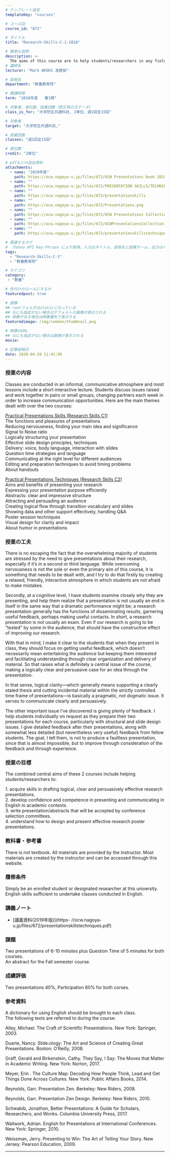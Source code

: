 ```yaml
---
# テンプレート指定
templateKey: "courses"

# コースID
course_id: "672"

# タイトル
title: "Research-Skills-C-1-2018"

# 簡単な説明
description: >-
  The aims of this course are to help students/researchers in any field to: 1. acquire skills in creating logical, clear and persuasively effective academic presentations 2. develop confidence and compe ....
# 講師名
lecturer: "Mark WEEKS 准教授"

# 部局名
department: "教養教育院"

# 開講時限
term: "2018年度	春1期"

# 対象者、単位数、授業回数（修正用の元データ）
class_is_for: "大学院生共通科目, 2単位、週1回全15回"

# 対象者
target: "大学院生共通科目,"

# 授業回数
classes: "週1回全15回"

# 単位数
credit: "2単位"

# pdfなどの追加資料
attachments:
  - name: "2019年版" 
    path: https://ocw.nagoya-u.jp/files/672/OCW Presentations book 2019.pdf
  - name: "" 
    path: https://ocw.nagoya-u.jp/files/672/PRESENTATION SKILLS/TECHNIQUES Research Skills C1 & C2 Combined Course Materials
  - name: "" 
    path: https://ocw.nagoya-u.jp/files/672/presentationskills
  - name: "" 
    path: https://ocw.nagoya-u.jp/files/672/Presentations.png
  - name: "" 
    path: https://ocw.nagoya-u.jp/files/672/OCW Presentations Collection 4-17.pdf
  - name: "" 
    path: https://ocw.nagoya-u.jp/files/672/OCWPresentationsCollection.pdf
  - name: "" 
    path: https://ocw.nagoya-u.jp/files/672/presentationskillstechniques.pdf

# 関連するタグ
# （Yahoo API Key-Phrase により取得。入力はタイトル、部局名と授業ホーム、出力はキーフレーズ（tags））
tags:
  - "Research-Skills-C-1"
  - "教養教育院"

# カテゴリ
category:
 - "教養"

# 色付けのロールにするか
featuredpost: true

# 画像
## rootフォルダはstaticになっている
## なにも指定がない場合はデフォルトの画像が表示される
## 映像がある場合は映像優先で表示する
featuredimage: /img/common/thumbnail.png

# 映像のURL
## なにも指定がない場合は画像が表示される
movie: 

# 記事投稿日
date: 2020-04-29 11:42:58
---
```


### 授業の内容
Classes are conducted in an informal, communicative atmosphere and most lessons include a short interactive lecture. Students discuss issues raised and work together in pairs or small groups, changing partners each week in order to increase communication opportunities. Here are the main themes dealt with over the two courses:

 <u>Practical Presentations Skills (Research Skills C1)</U><br>
 The functions and pleasures of presentations <br>
 Reducing nervousness, finding your main idea and significance<br>
 Signal to Noise ratio<br>
 Logically structuring your presentation<br>
 Effective slide design principles, techniques <br>
 Delivery: voice, body language, interaction with slides <br>
 Question time strategies and language<br>
 Communicating at the right level for different audiences<br>
 Editing and preparation techniques to avoid timing problems<br>
 About handouts<br>

 <u>Practical Presentations Techniques (Research Skills C2)</u><br>
 Aims and benefits of presenting your research<br>
 Expressing your presentation purpose efficiently<br>
 Abstracts: clear and impressive structure <br>
 Attracting and persuading an audience<br>
 Creating logical flow through transition vocabulary and slides<br>
 Showing data and other support effectively, handling Q&A<br>
 Poster session techniques<br>
 Visual design for clarity and impact<br>
 About humor in presentations<br>



### 授業の工夫
<p>There is no escaping the fact that the overwhelming majority of students are stressed by the need to give presentations about their research, especially if it’s in a second or third language. While overcoming nervousness is not the sole or even the primary aim of this course, it is something that needs to be dealt with, and I try to do that firstly by creating a relaxed, friendly, interactive atmosphere in which students are not afraid to make mistakes.</p>
<p>Secondly, at a cognitive level, I have students examine closely why they are presenting, and help them realize that a presentation is not usually an end in itself in the same way that a dramatic performance might be; a research presentation generally has the functions of disseminating results, garnering useful feedback, perhaps making useful contacts. In short, a research presentation is not usually an exam. Even if our research is going to be “tested” by some in the audience, that should have the constructive effect of improving our research. </p>
<p>With that in mind, I make it clear to the students that when they present in class, they should focus on getting useful feedback, which doesn’t necessarily mean entertaining the audience but keeping them interested and facilitating understanding through clear organization and delivery of material. So that raises what is definitely a central issue of the course, making a logically clear and persuasive case for an idea through the presentation.</p>
<p>In that sense, logical clarity—which generally means supporting a clearly stated thesis and cutting incidental material within the strictly controlled time frame of presentations—is basically a pragmatic, not dogmatic issue. It serves to communicate clearly and persuasively.</p>
<p>The other important issue I’ve discovered is giving plenty of feedback. I help students individually on request as they prepare their two presentations for each course, particularly with structural and slide design issues. I give detailed feedback after their presentations, along with somewhat less detailed (but nevertheless very useful) feedback from fellow students. The goal, I tell them, is not to produce a faultless presentation, since that is almost impossible, but to improve through consideration of the feedback and through experience.</p>







### 授業の目標 
<p>The combined central aims of these 2 courses include helping students/researchers to:</p>
1. acquire skills in drafting logical, clear and persuasively effective research presentations.<br>
2. develop confidence and competence in presenting and communicating in English in academic contexts.<br>
3. write presentation/abstracts that will be accepted by conference selection committees.<br>
4. understand how to design and present effective research poster presentations.<br>

### 教科書・参考書
There is not textbook. All materials are provided by the instructor. Most materials are created by the instructor and can be accessed through this website.

### 履修条件 
Simply be an enrolled student or designated researcher at this university.
English skills sufficient to undertake classes conducted in English.








### 講義ノート

-  [講義資料(2019年版)](https- //ocw.nagoya-u.jp/files/672/presentationskillstechniques.pdf) 







### 課題
Two presentations of 6-10 minutes plus Question Time of 5 minutes for both courses.<br>
An abstract for the Fall semester course.



### 成績評価
Two presentations 40%, Participation 60% for both corses.


### 参考資料
<p>A dictionary for using English should be brought to each class. <br>
The following texts are referred to during the course:</p>

Alley, Michael. The Craft of Scientific Presentations. New York: Springer, 2003.

Duarte, Nancy. Slide:ology: The Art and Science of Creating Great Presentations. Boston: O’Reilly, 2008.

Graff, Gerald and Birkenstein, Cathy. They Say, I Say: The Moves that Matter in Academic Writing. New York: Norton, 2017.<br>

Meyer, Erin . The Culture Map: Decoding How People Think, Lead and Get Things Done Across Cultures. New York: Public Affairs Books, 2014.<br>

Reynolds, Garr. Presentation Zen. Berkeley: New Riders, 2008.<br>

Reynolds, Garr. Presentation Zen Design. Berkeley: New Riders, 2010.<br>

Schwabib, Jonathon, Better Presentations: A Guide for Scholars, 
Researchers, and Wonks. Columbia University Press, 2017.<br>

Wallwork, Adrian. English for Presentations at International Conferences. New York: Springer, 2010.<br>

Weissman, Jerry. Presenting to Win: The Art of Telling Your Story. New Jersey: Pearson Education, 2009.<br>



-----